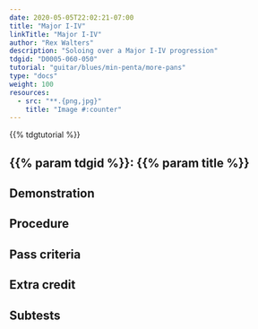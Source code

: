 ```yaml
---
date: 2020-05-05T22:02:21-07:00
title: "Major I-IV"
linkTitle: "Major I-IV"
author: "Rex Walters"
description: "Soloing over a Major I-IV progression"
tdgid: "D0005-060-050"
tutorial: "guitar/blues/min-penta/more-pans"
type: "docs"
weight: 100
resources:
  - src: "**.{png,jpg}"
    title: "Image #:counter"
---
```


{{% tdgtutorial %}}

## {{% param tdgid %}}: {{% param title %}}

## Demonstration

## Procedure

## Pass criteria

## Extra credit

## Subtests
